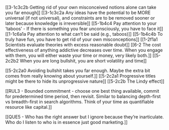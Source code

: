 [[3-1c3c2b Getting rid of your own misconceived notions alone can take you far enough]]
[[3-1c3c2a Any ideas have the potential to be MORE universal (if not universal), and constraints are to be removed sooner or later because knowledge is irreversible]]
[[5-1b4c4 Pay attention to your ‘taboos’ - If there is something you fear unconsciously, you have to face it]]
[[1-1c6a1a Pay attention to what can’t be said (e.g., taboos)]]
[[5-1b4c4b To truly have fun, you have to get rid of your own misconceptions]]
[[1-2f1a1 Scientists evaluate theories with excess reasonable doubt]]
[[6-2 The cost effectiveness of anything addictive decreases over time. When you engage with them, you will either waste your time or money, very likely both.]]
[[5-2c2b2 When you are long bullshit, you are short volatility and time]]

[[5-2c2a0 Avoiding bullshit takes you far enough. Maybe the extra bit comes from really knowing about yourself.]]
[[5-2c2a1 Progressive titles might be there to hide its unprogressive nature]]
[[5-2c2b The Lindy effect]]

[[RUL3 - Bounded commitment - choose one best thing available, commit for predetermined time period, then revisit. Similar to balancing depth-first vs breadth-first in search algorithms. Think of your time as quantifiable resource like capital.]]

[[QUE5 - Who has the right answer but I ignore because they’re inarticulate. Who do I listen to who is in essence just good marketing.]]

